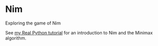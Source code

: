 # Nim

Exploring the game of Nim

See [my Real Python tutorial](https://realpython.com/python-minimax-nim/) for an introduction to Nim and the Minimax algorithm.
